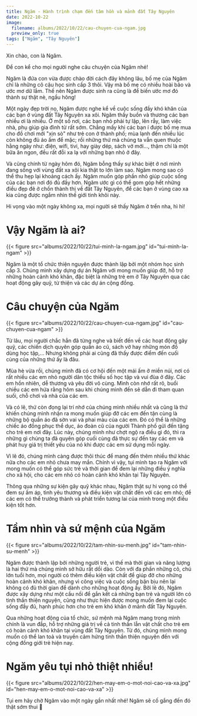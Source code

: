 ```yaml
---
title: Ngăm - Hành trình chạm đến tâm hồn và mảnh đất Tây Nguyên
date: 2022-10-22
image:
  filename: albums/2022/10/22/cau-chuyen-cua-ngam.jpg
  preview_only: true
tags: ["Ngăm", "Tây Nguyên"]
---
```


Xin chào, con là Ngăm.

Để con kể cho mọi người nghe câu chuyện của Ngăm nhé!

Ngăm là đứa con vừa được chào đời cách đây không lâu, bố mẹ của Ngăm chỉ là những cô cậu học sinh cấp 3 thôi. Vậy mà bố
mẹ có nhiều hoài bão và ước mơ dữ lắm. Thế nên Ngăm được sinh ra cũng là để biến ước mơ đó thành sự thật nè, ngầu hông!

Một ngày đẹp trời nọ, Ngăm được nghe kể về cuộc sống đầy khó khăn của các bạn ở vùng đất Tây Nguyên xa xôi. Ngăm thấy
buồn và thương các bạn nhiều ơi là nhiều. Ở một số nơi, các bạn nhỏ phải tự lập, lên rẫy, làm việc nhà, phụ giúp gia
đình từ rất sớm. Chẳng mấy khi các bạn í được bố mẹ mua cho đồ chơi mới "xịn sò" như trẻ con ở thành phố; mùa lạnh đến
nhiều lúc còn không đủ áo ấm để mặc; rồi những thứ mà chúng ta vẫn quen thuộc hằng ngày như: điện, wifi, tivi, hay giày
dép, sách vở mới..., thậm chí là một bữa ăn ngon, đều rất đỗi xa lạ với những bạn nhỏ ở đây.

Và cũng chính từ ngày hôm đó, Ngăm bỗng thấy sự khác biệt ở nơi mình đang sống với vùng đất xa xôi kia thật to lớn làm
sao. Ngăm mong sao có thể thu hẹp lại khoảng cách ấy. Ngăm muốn góp phần nhỏ giúp cuộc sống của các bạn nơi đó đủ đầy
hơn. Ngăm ước gì có thể gom góp hết những điều đẹp đẽ ở chốn thành thị về đất Tây Nguyên, để các bạn ở vùng cao xa kia
cũng được ngắm nhìn thế giới tinh khôi này.

Hi vọng vào một ngày không xa, mọi người sẽ thấy Ngăm ở trển nha, hì hì!

# Vậy Ngăm là ai?

{{< figure src="albums/2022/10/22/tui-minh-la-ngam.jpg" id="tui-minh-la-ngam" >}}

Ngăm là một tổ chức thiện nguyện được thành lập bởi một nhóm học sinh cấp 3. Chúng mình xây dựng dự án Ngăm với mong
muốn giúp đỡ, hỗ trợ những hoàn cảnh khó khăn, đặc biệt là những trẻ em ở Tây Nguyên qua các hoạt động gây quỹ, từ thiện
và các dự án cộng đồng.

# Câu chuyện của Ngăm

{{< figure src="albums/2022/10/22/cau-chuyen-cua-ngam.jpg" id="cau-chuyen-cua-ngam" >}}

Từ lâu, mọi người chắc hẳn đã từng nghe và biết đến về các hoạt động gây quỹ, các chiến dịch quyên góp quần áo cũ, sách
vở hay những món đồ dùng học tập,... Nhưng không phải ai cũng đã thấy được điểm đến cuối cùng của những thứ ấy là đâu.

Mùa hè vừa rồi, chúng mình đã có cơ hội đến một mái ấm ở miền núi, nơi có rất nhiều các em nhỏ người dân tộc thiểu số
học tập và vui đùa ở đây. Các em hồn nhiên, dễ thương và yêu đời vô cùng. Mình còn nhớ rất rõ, buổi chiều các em hứa
rằng hôm sau khi chúng mình đến sẽ dẫn đi tham quan suối, chỗ chơi và nhà của các em.

Và có lẽ, thứ còn đọng lại trí nhớ của chúng mình nhiều nhất và cũng là thứ khiến chúng mình nhận ra mong muốn giúp đỡ
các em đến tận cùng là những bộ quần áo đã sờn vai và phai màu của các em. Đó có thể là những chiếc áo đồng phục thể
dục, áo đoàn cũ của người Thành phố gửi đến tặng cho trẻ em nơi đây. Lúc này, chúng mình như chợt ngộ ra điều gì đó, thì
ra những gì chúng ta đã quyên góp cuối cùng đã thực sự đến tay các em và phát huy giá trị thiết yếu của nó khi được các
em sử dụng mỗi ngày.

Vì lẽ đó, chúng mình càng được thôi thúc để mang đến thêm nhiều thứ khác nữa cho các em nhỏ chưa may mắn. Chính vì vậy,
tụi mình tạo ra Ngăm với mong muốn có thể góp sức trẻ và thời gian để đem lại những điều ý nghĩa cho xã hội, cho các em
nhỏ có hoàn cảnh khó khăn tại Tây Nguyên.

Thông qua những sự kiện gây quỹ khác nhau, Ngăm thật sự hi vọng có thể đem sự ấm áp, tình yêu thương và điều kiện vật
chất đến với các em nhỏ; để các em có thể trưởng thành và phát triển tương lai của mình trong một điều kiện tốt hơn.

# Tầm nhìn và sứ mệnh của Ngăm

{{< figure src="albums/2022/10/22/tam-nhin-su-menh.jpg" id="tam-nhin-su-menh" >}}

Ngăm được thành lập bởi những người trẻ, vì thế mà thời gian và năng lượng là hai thứ mà chúng mình sở hữu rất dồi dào.
Còn với đa phần những cô, chú lớn tuổi hơn, mọi người có thêm điều kiện vật chất để giúp đỡ cho những hoàn cảnh khó
khăn, nhưng vì công việc và cuộc sống bận bịu nên lại không có đủ thời gian để dành cho những hoạt động ấy. Bởi lẽ đó,
Ngăm được xây dựng như một cầu nối để gắn kết cả những bạn trẻ và người lớn có tinh thần thiện nguyện, cũng như thực
hiện được mong muốn đem lại cuộc sống đầy đủ, hạnh phúc hơn cho trẻ em khó khăn ở mảnh đất Tây Nguyên.

Qua những hoạt động của tổ chức, sứ mệnh mà Ngăm mang trong mình chính là vun đắp, hỗ trợ những giá trị về cả tinh thần
lẫn vật chất cho trẻ em có hoàn cảnh khó khăn tại vùng đất Tây Nguyên. Từ đó, chúng mình mong muốn có thể lan toả và
truyền cảm hứng tinh thần thiện nguyện đến với cộng đồng giới trẻ hiện nay.

# Ngăm yêu tụi nhỏ thiệt nhiều!

{{< figure src="albums/2022/10/22/hen-may-em-o-mot-noi-cao-va-xa.jpg" id="hen-may-em-o-mot-noi-cao-va-xa" >}}

Tụi em hãy chờ Ngăm vào một ngày gần nhất nhé! Ngăm sẽ cố gắng đến đó thật sớm thui 🌷
